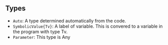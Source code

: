 ## Types

- `Auto`: A type determined automatically from the code.
- `SymbolicValue{Tv}`: A label of variable. This is convered to a variable in the program with type Tv.
- `Parameter`: This type is Any

